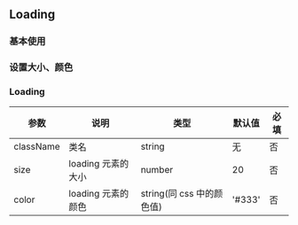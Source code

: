 ## Loading

### 基本使用

<code src="../demo/loading/loading1.tsx"></code>

### 设置大小、颜色

<code src="../demo/loading/loading2.tsx"></code>

### Loading

| 参数      | 说明               | 类型                      | 默认值 | 必填 |
| --------- | ------------------ | ------------------------- | ------ | ---- |
| className | 类名               | string                    | 无     | 否   |
| size      | loading 元素的大小 | number                    | 20     | 否   |
| color     | loading 元素的颜色 | string(同 css 中的颜色值) | '#333' | 否   |
